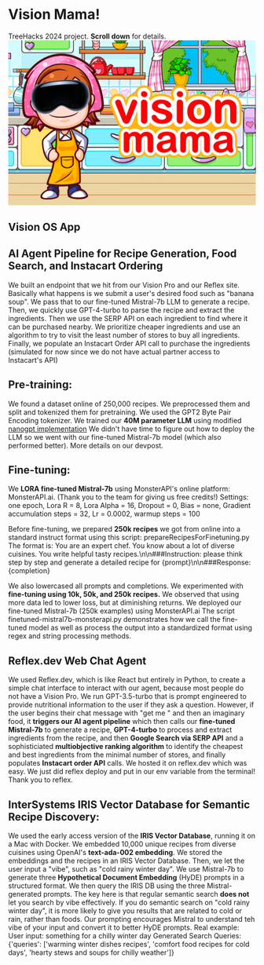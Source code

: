 # Vision Mama!
TreeHacks 2024 project.
**Scroll down** for details.
![VisionMama Photo](https://github.com/andrewgcodes/treehacks2024/blob/main/visionmama-photo.png?raw=true)

## Vision OS App

## AI Agent Pipeline for Recipe Generation, Food Search, and Instacart Ordering
We built an endpoint that we hit from our Vision Pro and our Reflex site.
Basically what happens is we submit a user's desired food such as "banana soup". We pass that to our fine-tuned Mistral-7b LLM to generate a recipe. Then, we quickly use GPT-4-turbo to parse the recipe and extract the ingredients. Then we use the SERP API on each ingredient to find where it can be purchased nearby. We prioritize cheaper ingredients and use an algorithm to try to visit the least number of stores to buy all ingredients. Finally, we populate an Instacart Order API call to purchase the ingredients (simulated for now since we do not have actual partner access to Instacart's API)

## Pre-training:
We found a dataset online of 250,000 recipes. We preprocessed them and split and tokenized them for pretraining.
We used the GPT2 Byte Pair Encoding tokenizer.
We trained our **40M parameter LLM** using modified [nanogpt implementation](https://github.com/karpathy/nanoGPT)
We didn't have time to figure out how to deploy the LLM so we went with our fine-tuned Mistral-7b model (which also performed better).
More details on our devpost.

## Fine-tuning:
We **LORA fine-tuned Mistral-7b** using MonsterAPI's online platform: MonsterAPI.ai. (Thank you to the team for giving us free credits!)
Settings: one epoch, Lora R = 8, Lora Alpha = 16, Dropout = 0, Bias = none, Gradient accumulation steps = 32, Lr = 0.0002, warmup steps = 100

Before fine-tuning, we prepared **250k recipes** we got from online into a standard instruct format using this script: prepareRecipesForFinetuning.py
The format is:
You are an expert chef. You know about a lot of diverse cuisines. You write helpful tasty recipes.\n\n###Instruction: please think step by step and generate a detailed recipe for {prompt}\n\n###Response:{completion}

We also lowercased all prompts and completions.
We experimented with **fine-tuning using 10k, 50k, and 250k recipes.**
We observed that using more data led to lower loss, but at diminishing returns.
We deployed our fine-tuned Mistral-7b (250k examples) using MonsterAPI.ai
The script finetuned-mistral7b-monsterapi.py demonstrates how we call the fine-tuned model as well as process the output into a standardized format using regex and string processing methods.

## Reflex.dev Web Chat Agent
We used Reflex.dev, which is like React but entirely in Python, to create a simple chat interface to interact with our agent, because most people do not have a Vision Pro.
We run GPT-3.5-turbo that is prompt engineered to provide nutritional information to the user if they ask a question. However, if the user begins their chat message with "get me " and then an imaginary food, it **triggers our AI agent pipeline** which then calls our **fine-tuned Mistral-7b** to generate a recipe, **GPT-4-turbo** to process and extract ingredients from the recipe, and then **Google Search via SERP API** and a sophisticiated **multiobjective ranking algorithm** to identify the cheapest and best ingredients from the minimal number of stores, and finally populates **Instacart order API** calls.
We hosted it on reflex.dev which was easy. We just did reflex deploy and put in our env variable from the terminal! Thank you to reflex.

## InterSystems IRIS Vector Database for Semantic Recipe Discovery:
We used the early access version of the **IRIS Vector Database**, running it on a Mac with Docker.
We embedded 10,000 unique recipes from diverse cuisines using OpenAI's **text-ada-002 embedding**.
We stored the embeddings and the recipes in an IRIS Vector Database.
Then, we let the user input a "vibe", such as "cold rainy winter day".
We use Mistral-7b to generate three **Hypothetical Document Embedding** (HyDE) prompts in a structured format.
We then query the IRIS DB using the three Mistral-generated prompts.
The key here is that regular semantic search **does not** let you search by vibe effectively.
If you do semantic search on "cold rainy winter day", it is more likely to give you results that are related to cold or rain, rather than foods.
Our prompting encourages Mistral to understand teh vibe of your input and convert it to better HyDE prompts.
Real example:
User input: something for a chilly winter day
Generated Search Queries: {'queries': ['warming winter dishes recipes', 'comfort food recipes for cold days', 'hearty stews and soups for chilly weather']}
